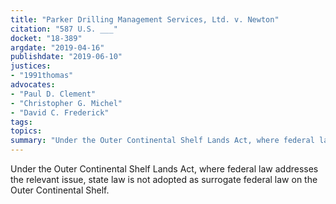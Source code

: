 ```yaml
---
title: "Parker Drilling Management Services, Ltd. v. Newton"
citation: "587 U.S. ___"
docket: "18-389"
argdate: "2019-04-16"
publishdate: "2019-06-10"
justices:
- "1991thomas"
advocates:
- "Paul D. Clement"
- "Christopher G. Michel"
- "David C. Frederick"
tags:
topics:
summary: "Under the Outer Continental Shelf Lands Act, where federal law addresses the relevant issue, state law is not adopted as surrogate federal law on the Outer Continental Shelf."
---
```

Under the Outer Continental Shelf Lands Act, where federal law addresses the relevant issue, state law is not adopted as surrogate federal law on the Outer Continental Shelf.
